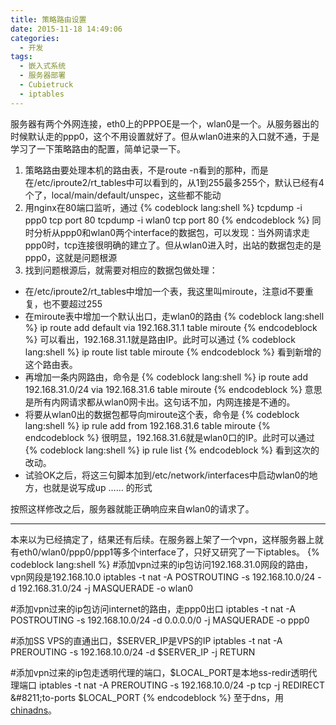 ```yaml
---
title: 策略路由设置
date: 2015-11-18 14:49:06
categories:
  - 开发
tags:
  - 嵌入式系统
  - 服务器部署
  - Cubietruck
  - iptables
---
```

服务器有两个外网连接，eth0上的PPPOE是一个，wlan0是一个。从服务器出的时候默认走的ppp0，这个不用设置就好了。但从wlan0进来的入口就不通，于是学习了一下策略路由的配置，简单记录一下。

1. 策略路由要处理本机的路由表，不是route -n看到的那种，而是在/etc/iproute2/rt_tables中可以看到的，从1到255最多255个，默认已经有4个了，local/main/default/unspec，这些都不能动
2. 用nginx在80端口监听，通过
  {% codeblock lang:shell %}
  tcpdump -i ppp0 tcp port 80
  tcpdump -i wlan0 tcp port 80
  {% endcodeblock %}
  同时分析从ppp0和wlan0两个interface的数据包，可以发现：当外网请求走ppp0时，tcp连接很明确的建立了。但从wlan0进入时，出站的数据包走的是ppp0，这就是问题根源
3. 找到问题根源后，就需要对相应的数据包做处理：
  * 在/etc/iproute2/rt_tables中增加一个表，我这里叫miroute，注意id不要重复，也不要超过255
  * 在miroute表中增加一个默认出口，走wlan0的路由
  {% codeblock lang:shell %}
  ip route add default via 192.168.31.1 table miroute
  {% endcodeblock %}
  可以看出，192.168.31.1就是路由IP。此时可以通过
  {% codeblock lang:shell %}
  ip route list table miroute
  {% endcodeblock %}
  看到新增的这个路由表。
  * 再增加一条内网路由，命令是
  {% codeblock lang:shell %}
  ip route add 192.168.31.0/24 via 192.168.31.6 table miroute
  {% endcodeblock %}
  意思是所有内网请求都从wlan0网卡出。这句话不加，内网连接是不通的。
  * 将要从wlan0出的数据包都导向miroute这个表，命令是
  {% codeblock lang:shell %}
  ip rule add from 192.168.31.6 table miroute
  {% endcodeblock %}
  很明显，192.168.31.6就是wlan0口的IP。此时可以通过
  {% codeblock lang:shell %}
  ip rule list
  {% endcodeblock %}
  看到这次的改动。
  * 试验OK之后，将这三句脚本加到/etc/network/interfaces中启动wlan0的地方，也就是说写成up …… 的形式

按照这样修改之后，服务器就能正确响应来自wlan0的请求了。

- - -

本来以为已经搞定了，结果还有后续。在服务器上架了一个vpn，这样服务器上就有eth0/wlan0/ppp0/ppp1等多个interface了，只好又研究了一下iptables。
{% codeblock lang:shell %}
#添加vpn过来的ip包访问192.168.31.0网段的路由，vpn网段是192.168.10.0
iptables -t nat -A POSTROUTING -s 192.168.10.0/24 -d 192.168.31.0/24 -j MASQUERADE -o wlan0

#添加vpn过来的ip包访问internet的路由，走ppp0出口
iptables -t nat -A POSTROUTING -s 192.168.10.0/24 -d 0.0.0.0/0 -j MASQUERADE -o ppp0

#添加SS VPS的直通出口，$SERVER_IP是VPS的IP
iptables -t nat -A PREROUTING -s 192.168.10.0/24 -d $SERVER_IP -j RETURN

#添加vpn过来的ip包走透明代理的端口，$LOCAL_PORT是本地ss-redir透明代理端口
iptables -t nat -A PREROUTING -s 192.168.10.0/24 -p tcp -j REDIRECT &#8211;to-ports $LOCAL_PORT
{% endcodeblock %}
至于dns，用[chinadns](https://github.com/shadowsocks/chinadns)。
